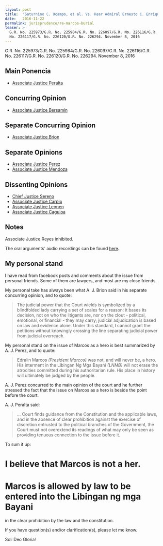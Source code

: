```yaml
---
layout: post
title:  "Saturnino C. Ocampo, et al. Vs. Rear Admiral Ernesto C. Enriquez, et al./Rep. Edcel C. Lagman, et al. Vs. Executive Secretary Salvador C. Medialdea, et al./Loretta Ann Pargas-Rosales, et al. Vs. Executive Secretary Salvador C. Medialdea, et al./Heherson T. Alvarez, et al. Vs. Executive Secretary Salvador C. Medialdea, et al./Zaira Patricia B. Baniaga, et la. Vs. Executive Secretary Salvador C. Medialdea, et al./Algamar A. Latiph Vs. Secretary Delfin N. Lorenzana, et al./Leila M. De Lima Vs. Executive Secretary Salvador C. Medialdea, et al."
date:   2016-11-22
permalink: jurisprudence/re-marcos-burial
teaser: >
  G.R. No. 225973/G.R. No. 225984/G.R. No. 226097/G.R. No. 226116/G.R.
  No. 226117/G.R. No. 226120/G.R. No. 226294. November 8, 2016
---
```


G.R. No. 225973/G.R. No. 225984/G.R. No. 226097/G.R. No. 226116/G.R. No. 226117/G.R. No. 226120/G.R. No. 226294. November 8, 2016

## Main Ponencia

- [Associate Justice Peralta](http://sc.judiciary.gov.ph/jurisprudence/2016/november2016/225973.pdf)

## Concurring Opinion

- [Associate Justice Bersamin](http://sc.judiciary.gov.ph/jurisprudence/2016/november2016/225973_bersamin.pdf)

## Separate Concurring Opinion

- [Associate Justice Brion](http://sc.judiciary.gov.ph/jurisprudence/2016/november2016/225973_brion.pdf)

## Separate Opinions

- [Associate Justice Perez](http://sc.judiciary.gov.ph/jurisprudence/2016/november2016/225973_perez.pdf)
- [Associate Justice Mendoza](http://sc.judiciary.gov.ph/jurisprudence/2016/november2016/225973_mendoza.pdf)

## Dissenting Opinions

- [Chief Justice Sereno](http://sc.judiciary.gov.ph/jurisprudence/2016/november2016/225973_sereno.pdf)
- [Associate Justice Carpio](http://sc.judiciary.gov.ph/jurisprudence/2016/november2016/225973_carpio.pdf)
- [Associate Justice Leonen](http://sc.judiciary.gov.ph/jurisprudence/2016/november2016/225973_leonen.pdf)
- [Associate Justice Caguioa](http://sc.judiciary.gov.ph/jurisprudence/2016/november2016/225973_caguioa.pdf)

## Notes

Associate Justice Reyes inhibited.

The oral arguments' audio recordings can be found
[here](http://sc.judiciary.gov.ph/microsite/marcos/audio-recording.html).

## My personal stand

I have read from facebook posts and comments about the issue from
personal friends. Some of them are lawyers, and most are my close
friends.

My personal take has always been what A. J. Brion said in his separate
concurring opinion, and to quote:

> The judicial power that the Court wields is symbolized by a
> blindfolded lady carrying a  set of scales for a  reason: it  bases its
> decision, not on who the litigants are, nor on the clout - political,
> emotional, or financial - they may carry; judicial adjudication is
> based on law and evidence alone.  Under this standard, I  cannot grant
> the petitions without knowingly crossing the line separating judicial
> power from judicial overreach. 

My personal stand on the issue of Marcos as a hero is best summarized by
A. J. Perez, and to quote:

> Edralin Marcos _(President Marcos)_ was not, and will never be, a hero.
> His interment in the Libingan Ng Mga Bayani _(LNMB)_ will not erase the
> atrocities committed during his authoritarian rule. His place in
> history will ultimately be judged by the people.

A. J. Perez concurred to the main opinion of the court and he further
stressed the fact that the issue on Marcos as a hero is beside the point
before the court.

A. J. Peralta said:

> ... Court finds guidance from the Constitution and the applicable laws,
> and in the absence of clear prohibition against the exercise of
> discretion entrusted to the political branches of the Government, the
> Court must not overextend its readings of what may only be seen as
> providing tenuous connection to the issue before it.

To sum it up:
# I believe that Marcos is not a her.
# Marcos is allowed by law to be entered into the Libingan ng mga Bayani
  in the clear prohibition by the law and the constitution.

If you have question(s) and/or clarification(s), please let me know.

Soli Deo Gloria!
